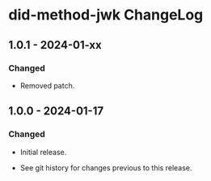 # did-method-jwk ChangeLog

## 1.0.1 - 2024-01-xx

### Changed
- Removed patch.

## 1.0.0 - 2024-01-17

### Changed
- Initial release.

- See git history for changes previous to this release.
